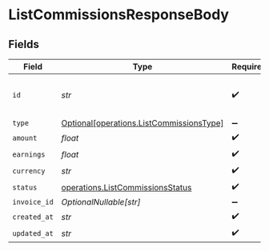# ListCommissionsResponseBody


## Fields

| Field                                                                                      | Type                                                                                       | Required                                                                                   | Description                                                                                | Example                                                                                    |
| ------------------------------------------------------------------------------------------ | ------------------------------------------------------------------------------------------ | ------------------------------------------------------------------------------------------ | ------------------------------------------------------------------------------------------ | ------------------------------------------------------------------------------------------ |
| `id`                                                                                       | *str*                                                                                      | :heavy_check_mark:                                                                         | The commission's unique ID on Dub.                                                         | cm_1JVR7XRCSR0EDBAF39FZ4PMYE                                                               |
| `type`                                                                                     | [Optional[operations.ListCommissionsType]](../../models/operations/listcommissionstype.md) | :heavy_minus_sign:                                                                         | N/A                                                                                        |                                                                                            |
| `amount`                                                                                   | *float*                                                                                    | :heavy_check_mark:                                                                         | N/A                                                                                        |                                                                                            |
| `earnings`                                                                                 | *float*                                                                                    | :heavy_check_mark:                                                                         | N/A                                                                                        |                                                                                            |
| `currency`                                                                                 | *str*                                                                                      | :heavy_check_mark:                                                                         | N/A                                                                                        |                                                                                            |
| `status`                                                                                   | [operations.ListCommissionsStatus](../../models/operations/listcommissionsstatus.md)       | :heavy_check_mark:                                                                         | N/A                                                                                        |                                                                                            |
| `invoice_id`                                                                               | *OptionalNullable[str]*                                                                    | :heavy_minus_sign:                                                                         | N/A                                                                                        |                                                                                            |
| `created_at`                                                                               | *str*                                                                                      | :heavy_check_mark:                                                                         | N/A                                                                                        |                                                                                            |
| `updated_at`                                                                               | *str*                                                                                      | :heavy_check_mark:                                                                         | N/A                                                                                        |                                                                                            |